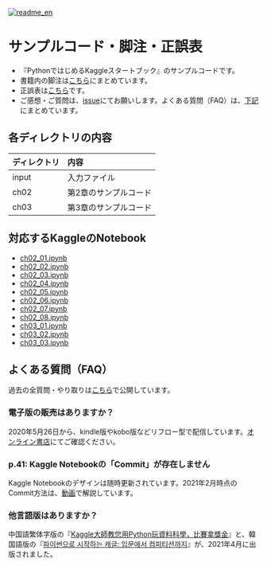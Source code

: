 [![readme_en](https://img.shields.io/static/v1?label=README&message=English&color=blue)](README_EN.md)

# サンプルコード・脚注・正誤表

- 『PythonではじめるKaggleスタートブック』のサンプルコードです。
- 書籍内の脚注は[こちら](footnote.md)にまとめています。
- 正誤表は[こちら](errata.md)です。
- ご感想・ご質問は、[issue](https://github.com/upura/python-kaggle-start-book/issues)にてお願いします。よくある質問（FAQ）は、[下記](https://github.com/upura/python-kaggle-start-book#%E3%82%88%E3%81%8F%E3%81%82%E3%82%8B%E8%B3%AA%E5%95%8Ffaq)にまとめています。

## 各ディレクトリの内容

|ディレクトリ| 内容 |
|:----|:-------|
| input | 入力ファイル |
| ch02 | 第2章のサンプルコード |
| ch03 | 第3章のサンプルコード |

## 対応するKaggleのNotebook

- [ch02_01.ipynb](https://www.kaggle.com/sishihara/python-kaggle-start-book-ch02-01)
- [ch02_02.ipynb](https://www.kaggle.com/sishihara/python-kaggle-start-book-ch02-02)
- [ch02_03.ipynb](https://www.kaggle.com/sishihara/python-kaggle-start-book-ch02-03)
- [ch02_04.ipynb](https://www.kaggle.com/sishihara/python-kaggle-start-book-ch02-04)
- [ch02_05.ipynb](https://www.kaggle.com/sishihara/python-kaggle-start-book-ch02-05)
- [ch02_06.ipynb](https://www.kaggle.com/sishihara/python-kaggle-start-book-ch02-06)
- [ch02_07.ipynb](https://www.kaggle.com/sishihara/python-kaggle-start-book-ch02-07)
- [ch02_08.ipynb](https://www.kaggle.com/sishihara/python-kaggle-start-book-ch02-08)
- [ch03_01.ipynb](https://www.kaggle.com/sishihara/python-kaggle-start-book-ch03-01)
- [ch03_02.ipynb](https://www.kaggle.com/sishihara/python-kaggle-start-book-ch03-02)
- [ch03_03.ipynb](https://www.kaggle.com/sishihara/python-kaggle-start-book-ch03-03)

## よくある質問（FAQ）

過去の全質問・やり取りは[こちら](https://github.com/upura/python-kaggle-start-book/issues?q=is%3Aissue)で公開しています。

### 電子版の販売はありますか？

2020年5月26日から、kindle版やkobo版などリフロー型で配信しています。[オンライン書店](https://bookclub.kodansha.co.jp/buy?item=0000325172)にてご確認ください。

### p.41: Kaggle Notebookの「Commit」が存在しません

Kaggle Notebookのデザインは随時更新されています。2021年2月時点のCommit方法は、[動画](https://youtu.be/lU_VY79vJfk)で解説しています。

### 他言語版はありますか？

中国語繁体字版の『[Kaggle大師教您用Python玩資料科學，比賽拿獎金](http://books.gotop.com.tw/v_ACD021100)』と、韓国語版の『[파이썬으로 시작하는 캐글: 입문에서 컴피티션까지](https://jpub.tistory.com/1147)』が、2021年4月に出版されました。
